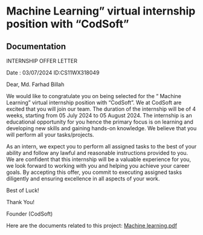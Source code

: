# Machine Learning” virtual internship position with “CodSoft”


## Documentation


INTERNSHIP OFFER LETTER


Date : 03/07/2024              ID:CS11WX318049


Dear,
Md. Farhad Billah


We would like to congratulate you on being selected for the “ Machine Learning” virtual
internship position with “CodSoft”. We at CodSoft are excited that you will join our team.
The duration of the internship will be of 4 weeks, starting from 05 July 2024 to 05 August 2024. The
internship is an educational opportunity for you hence the primary focus is on learning and
developing new skills and gaining hands-on knowledge. We believe that you will perform all your
tasks/projects.


As an intern, we expect you to perform all assigned tasks to the best of your ability and follow any
lawful and reasonable instructions provided to you.
We are confident that this internship will be a valuable experience for you, we look forward to
working with you and helping you achieve your career goals.
By accepting this offer, you commit to executing assigned tasks diligently and ensuring excellence in
all aspects of your work.


Best of Luck!

Thank You!

Founder (CodSoft) 


Here are the documents related to this project:
[Machine learning.pdf](https://www.linkedin.com/feed/update/urn:li:activity:7214662877692010496/)
